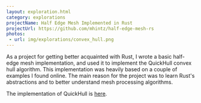 ```yaml
---
layout: exploration.html
category: explorations
projectName: Half Edge Mesh Implemented in Rust
projectUrl: https://github.com/mhintz/half-edge-mesh-rs
photos:
 - url: img/explorations/convex_hull.png
---
```


As a project for getting better acquainted with Rust, I wrote a basic half-edge mesh implementation, and used it to implement the QuickHull convex hull algorithm. This implementation was heavily based on a couple of examples I found online. The main reason for the project was to learn Rust's abstractions and to better understand mesh processing algorithms.

The implementation of QuickHull is <a href="https://github.com/mhintz/convex_hull" target="_blank">here</a>.
